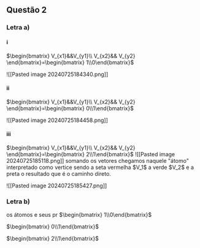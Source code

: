 
<h2>Questão 2</h2>

<h3>Letra a)</h3>
<h4>i</h4> 

$\begin{bmatrix} V_{x1}&&V_{y1}\\ V_{x2}&& V_{y2} \end{bmatrix}=\begin{bmatrix} 1\\0\end{bmatrix}$

![[Pasted image 20240725184340.png]]
<h4>ii</h4>
$\begin{bmatrix} V_{x1}&&V_{y1}\\ V_{x2}&& V_{y2} \end{bmatrix}=\begin{bmatrix} 0\\1\end{bmatrix}$

![[Pasted image 20240725184458.png]]
<h4>iii</h4>
$\begin{bmatrix} V_{x1}&&V_{y1}\\ V_{x2}&& V_{y2} \end{bmatrix}=\begin{bmatrix} 2\\1\end{bmatrix}$
![[Pasted image 20240725185118.png]]
somando os vetores chegamos naquele "átomo" interpretado como vertice sendo a seta vermelha $V_1$ a verde $V_2$ e a preta o resultado  que é o caminho direto. 

![[Pasted image 20240725185427.png]]
<h3>Letra b)</h3>
os átomos e seus pr
$\begin{bmatrix} 1\\0\end{bmatrix}$

$\begin{bmatrix} 0\\1\end{bmatrix}$

$\begin{bmatrix} 2\\1\end{bmatrix}$
